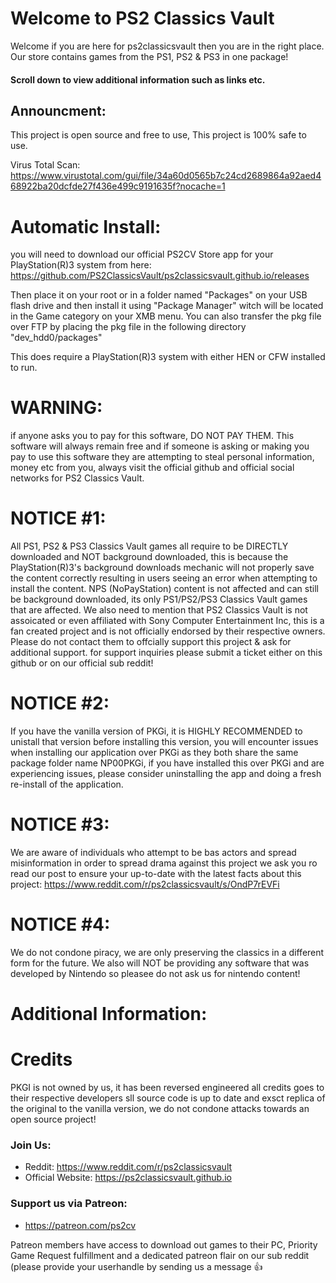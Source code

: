 # Welcome to PS2 Classics Vault #

Welcome if you are here for ps2classicsvault then you are in the right place. Our store contains games from the PS1, PS2 & PS3 in one package!

#### Scroll down to view additional information such as links etc. ####

## Announcment: ##
This project is open source and free to use, This project is 100% safe to use.

Virus Total Scan: https://www.virustotal.com/gui/file/34a60d0565b7c24cd2689864a92aed468922ba20dcfde27f436e499c9191635f?nocache=1

# Automatic Install: #

you will need to download our official PS2CV Store app for your PlayStation(R)3 system from here: https://github.com/PS2ClassicsVault/ps2classicsvault.github.io/releases

Then place it on your root or in a folder named "Packages" on your USB flash drive and then install it using "Package Manager" witch will be located in the Game category on your XMB menu. You can also transfer the pkg file over FTP by placing the pkg file in the following directory "dev_hdd0/packages"

This does require a PlayStation(R)3 system with either HEN or CFW installed to run.

# WARNING: #
if anyone asks you to pay for this software, DO NOT PAY THEM. This software will always remain free and if someone is asking or making you pay to use this software they are attempting to steal personal information, money etc from you, always visit the official github and official social networks for PS2 Classics Vault.

# NOTICE #1: #
All PS1, PS2 & PS3 Classics Vault games all require to be DIRECTLY downloaded and NOT background downloaded, this is because the PlayStation(R)3's background downloads mechanic will not properly save the content correctly  resulting in users seeing an error when attempting to install the content. NPS (NoPayStation) content is not affected and can still be background downloaded, its only PS1/PS2/PS3 Classics Vault games that are affected. We also need to mention that PS2 Classics Vault is not assoicated or even affiliated with Sony Computer Entertainment Inc, this is a fan created project and is not officially endorsed by their respective owners. Please do not contact them to offcially support this project & ask for additional support. for support inquiries please submit a ticket either on this github or on our official sub reddit!

# NOTICE #2: #
If you have the vanilla version of PKGi, it is HIGHLY RECOMMENDED to unistall that version before installing this version, you will encounter issues when installing our application over PKGi as they both share the same package folder name NP00PKGi, if you have installed this over PKGi and are experiencing issues, please consider uninstalling the app and doing a fresh re-install of the application.

# NOTICE #3: #
We are aware of individuals who attempt to be bas actors and spread misinformation in order to spread drama against this project we ask you ro read our post to ensure your up-to-date with the latest facts about this project: https://www.reddit.com/r/ps2classicsvault/s/OndP7rEVFi

# NOTICE #4: #
We do not condone piracy, we are only preserving the classics in a different form for the future. We also will NOT be providing any software that was developed by Nintendo so pleasee do not ask us for nintendo content!

# Additional Information: #

# Credits ##
PKGI is not owned by us, it has been reversed engineered all credits goes to their respective developers sll source code is up to date and exsct replica of the original to the vanilla version, we do not condone attacks towards an open source project!

### Join Us: ###

- Reddit: https://www.reddit.com/r/ps2classicsvault
- Official Website: https://ps2classicsvault.github.io

### Support us via Patreon: ###
- https://patreon.com/ps2cv

Patreon members have access to download out games to their PC, Priority Game Request fulfillment and a dedicated patreon flair on our sub reddit (please provide your userhandle by sending us a message 👍
